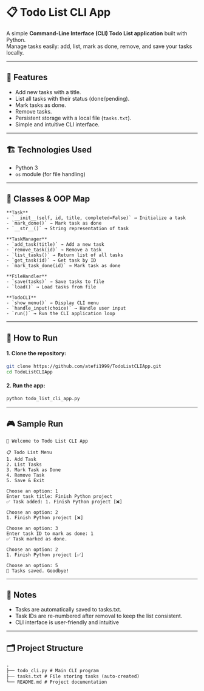 # 📋 Todo List CLI App

A simple **Command-Line Interface (CLI) Todo List application** built with Python.  
Manage tasks easily: add, list, mark as done, remove, and save your tasks locally.

---

## 🧩 Features

- Add new tasks with a title.
- List all tasks with their status (done/pending).
- Mark tasks as done.
- Remove tasks.
- Persistent storage with a local file (`tasks.txt`).
- Simple and intuitive CLI interface.

---

## 🏗️ Technologies Used

- Python 3
- `os` module (for file handling)

---


## 📝 Classes & OOP Map

```backtick
**Task**
- `__init__(self, id, title, completed=False)` → Initialize a task
- `mark_done()` → Mark task as done
- `__str__()` → String representation of task

**TaskManager**
- `add_task(title)` → Add a new task
- `remove_task(id)` → Remove a task
- `list_tasks()` → Return list of all tasks
- `get_task(id)` → Get task by ID
- `mark_task_done(id)` → Mark task as done

**FileHandler**
- `save(tasks)` → Save tasks to file
- `load()` → Load tasks from file

**TodoCLI**
- `show_menu()` → Display CLI menu
- `handle_input(choice)` → Handle user input
- `run()` → Run the CLI application loop
```
---

## 🚀 How to Run

#### 1. Clone the repository:

```bash
git clone https://github.com/atefi1999/TodoListCLIApp.git
cd TodoListCLIApp
```

#### 2. Run the app:

```bash
python todo_list_cli_app.py
```
---
## 🎮 Sample Run
```backtick
🚀 Welcome to Todo List CLI App

📋 Todo List Menu
1. Add Task
2. List Tasks
3. Mark Task as Done
4. Remove Task
5. Save & Exit

Choose an option: 1
Enter task title: Finish Python project
✅ Task added: 1. Finish Python project [❌]

Choose an option: 2
1. Finish Python project [❌]

Choose an option: 3
Enter task ID to mark as done: 1
✅ Task marked as done.

Choose an option: 2
1. Finish Python project [✅]

Choose an option: 5
💾 Tasks saved. Goodbye!
```
---
## 📂 Notes

- Tasks are automatically saved to tasks.txt.
- Task IDs are re-numbered after removal to keep the list consistent.
- CLI interface is user-friendly and intuitive

---

## 🗂️ Project Structure
```markdown
.
├── todo_cli.py # Main CLI program
├── tasks.txt # File storing tasks (auto-created)
└── README.md # Project documentation
```
